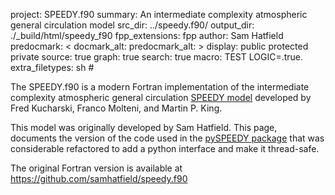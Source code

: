 project: SPEEDY.f90
summary: An intermediate complexity atmospheric general circulation model
src_dir: ../speedy.f90/
output_dir: ./_build/html/speedy_f90
fpp_extensions: fpp
author: Sam Hatfield
predocmark: <
docmark_alt:
predocmark_alt: >
display: public
         protected
         private
source: true
graph: true
search: true
macro: TEST
       LOGIC=.true.
extra_filetypes: sh #

The SPEEDY.f90 is a modern Fortran implementation of the intermediate complexity atmospheric
general circulation
[SPEEDY model](http://users.ictp.it/~kucharsk/speedy_description/km_ver41_appendixA.pdf)
developed by Fred Kucharski, Franco Molteni, and Martin P. King.

This model was originally developed by Sam Hatfield.
This page, documents the version of the code used in the [pySPEEDY package](../index.html)
that was considerable refactored to add a python interface and make it thread-safe.

The original Fortran version is available at https://github.com/samhatfield/speedy.f90


